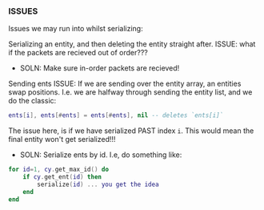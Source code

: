 

### ISSUES
Issues we may run into whilst serializing:


Serializing an entity, and then deleting the entity straight after.
ISSUE: what if the packets are recieved out of order???
- SOLN: Make sure in-order packets are recieved!




Sending ents
ISSUE: If we are sending over the entity array, an entities swap positions.
I.e. we are halfway through sending the entity list, and we do the classic:
```lua
ents[i], ents[#ents] = ents[#ents], nil -- deletes `ents[i]`
```
The issue here, is if we have serialized PAST index `i`. This would mean the
final entity won't get serialized!!!
- SOLN:  Serialize ents by id.   I.e, do something like:
```lua
for id=1, cy.get_max_id() do
    if cy.get_ent(id) then
        serialize(id) ... you get the idea
    end
end

